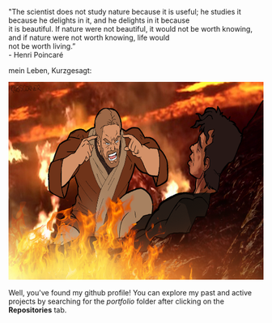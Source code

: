 "The scientist does not study nature because it is useful; he studies it because he delights in it, and he delights in it because     
 it is beautiful. If nature were not beautiful, it would not be worth knowing, and if nature were not worth knowing, life would     
 not be worth living.”   
\- Henri Poincaré

mein Leben, Kurzgesagt:

<p align="center">
  <img width="705" height="390" src="https://github.com/yossarians/yossarians/blob/main/think-1.png">
</p>

Well, you've found my github profile! You can explore my past and active projects by searching for the *portfolio* folder after clicking on the **Repositories** tab.
